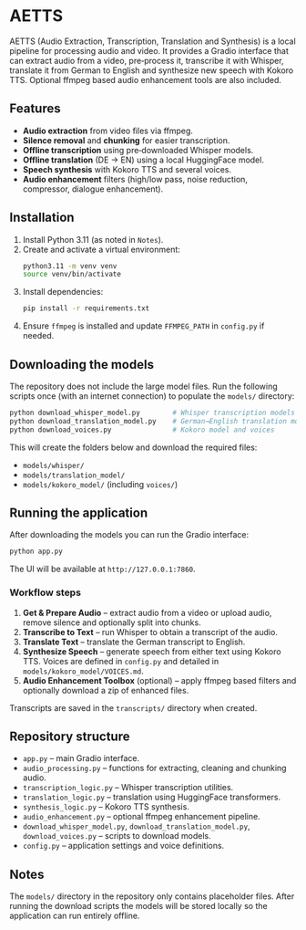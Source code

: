 # AETTS

AETTS (Audio Extraction, Transcription, Translation and Synthesis) is a local pipeline for processing audio and video. It provides a Gradio interface that can extract audio from a video, pre‑process it, transcribe it with Whisper, translate it from German to English and synthesize new speech with Kokoro TTS. Optional ffmpeg based audio enhancement tools are also included.

## Features
- **Audio extraction** from video files via ffmpeg.
- **Silence removal** and **chunking** for easier transcription.
- **Offline transcription** using pre‑downloaded Whisper models.
- **Offline translation** (DE → EN) using a local HuggingFace model.
- **Speech synthesis** with Kokoro TTS and several voices.
- **Audio enhancement** filters (high/low pass, noise reduction, compressor, dialogue enhancement).

## Installation
1. Install Python 3.11 (as noted in `Notes`).
2. Create and activate a virtual environment:
   ```bash
   python3.11 -m venv venv
   source venv/bin/activate
   ```
3. Install dependencies:
   ```bash
   pip install -r requirements.txt
   ```
4. Ensure `ffmpeg` is installed and update `FFMPEG_PATH` in `config.py` if needed.

## Downloading the models
The repository does not include the large model files. Run the following scripts once (with an internet connection) to populate the `models/` directory:
```bash
python download_whisper_model.py        # Whisper transcription models
python download_translation_model.py    # German→English translation model
python download_voices.py               # Kokoro model and voices
```
This will create the folders below and download the required files:
- `models/whisper/`
- `models/translation_model/`
- `models/kokoro_model/` (including `voices/`)

## Running the application
After downloading the models you can run the Gradio interface:
```bash
python app.py
```
The UI will be available at `http://127.0.0.1:7860`.

### Workflow steps
1. **Get & Prepare Audio** – extract audio from a video or upload audio, remove silence and optionally split into chunks.
2. **Transcribe to Text** – run Whisper to obtain a transcript of the audio.
3. **Translate Text** – translate the German transcript to English.
4. **Synthesize Speech** – generate speech from either text using Kokoro TTS. Voices are defined in `config.py` and detailed in `models/kokoro_model/VOICES.md`.
5. **Audio Enhancement Toolbox** (optional) – apply ffmpeg based filters and optionally download a zip of enhanced files.

Transcripts are saved in the `transcripts/` directory when created.

## Repository structure
- `app.py` – main Gradio interface.
- `audio_processing.py` – functions for extracting, cleaning and chunking audio.
- `transcription_logic.py` – Whisper transcription utilities.
- `translation_logic.py` – translation using HuggingFace transformers.
- `synthesis_logic.py` – Kokoro TTS synthesis.
- `audio_enhancement.py` – optional ffmpeg enhancement pipeline.
- `download_whisper_model.py`, `download_translation_model.py`, `download_voices.py` – scripts to download models.
- `config.py` – application settings and voice definitions.

## Notes
The `models/` directory in the repository only contains placeholder files. After running the download scripts the models will be stored locally so the application can run entirely offline.

